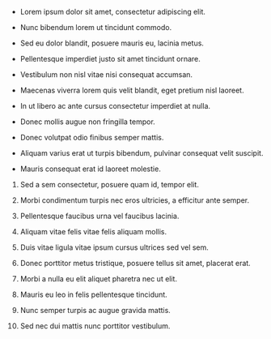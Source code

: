 - Lorem ipsum dolor sit amet, consectetur adipiscing elit.
- Nunc bibendum lorem ut tincidunt commodo.
- Sed eu dolor blandit, posuere mauris eu, lacinia metus.
- Pellentesque imperdiet justo sit amet tincidunt ornare.

- Vestibulum non nisl vitae nisi consequat accumsan.
- Maecenas viverra lorem quis velit blandit, eget pretium nisl laoreet.

- In ut libero ac ante cursus consectetur imperdiet at nulla.
- Donec mollis augue non fringilla tempor.
- Donec volutpat odio finibus semper mattis.
- Aliquam varius erat ut turpis bibendum, pulvinar consequat velit suscipit.
- Mauris consequat erat id laoreet molestie.

1. Sed a sem consectetur, posuere quam id, tempor elit.
2. Morbi condimentum turpis nec eros ultricies, a efficitur ante semper.
3. Pellentesque faucibus urna vel faucibus lacinia.
4. Aliquam vitae felis vitae felis aliquam mollis.

1. Duis vitae ligula vitae ipsum cursus ultrices sed vel sem.
2. Donec porttitor metus tristique, posuere tellus sit amet, placerat erat.
3. Morbi a nulla eu elit aliquet pharetra nec ut elit.
4. Mauris eu leo in felis pellentesque tincidunt.
5. Nunc semper turpis ac augue gravida mattis.
6. Sed nec dui mattis nunc porttitor vestibulum.
